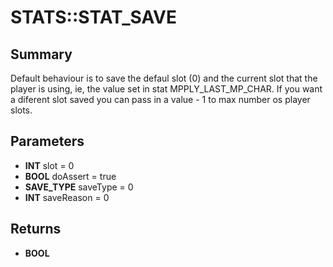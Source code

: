 # STATS::STAT_SAVE

## Summary
Default behaviour is to save the defaul slot (0) and the current slot that the player
is using, ie, the value set in stat MPPLY_LAST_MP_CHAR. If you want a diferent slot saved you can pass
in a value - 1 to max number os player slots.

## Parameters
* **INT** slot = 0
* **BOOL** doAssert = true
* **SAVE_TYPE** saveType = 0
* **INT** saveReason = 0

## Returns
* **BOOL**